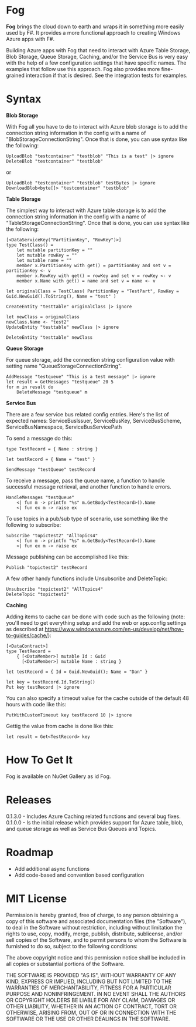 Fog
=======

**Fog** brings the cloud down to earth and wraps it in something more easily used by F#. It provides a more functional approach to creating Windows Azure apps with F#.

Building Azure apps with Fog that need to interact with Azure Table Storage, Blob Storage, Queue Storage, Caching, and/or the Service Bus is very easy 
with the help of a few configuration settings that have specific names. The examples that follow use this approach. Fog also provides more fine-grained
interaction if that is desired. See the integration tests for examples.

Syntax
=======

**Blob Storage**

With Fog all you have to do to interact with Azure blob storage is to add the connection string information in the config with a name of 
"BlobStorageConnectionString". Once that is done, you can use syntax like the following:

	UploadBlob "testcontainer" "testblob" "This is a test" |> ignore
	DeleteBlob "testcontainer" "testblob"

or

	UploadBlob "testcontainer" "testblob" testBytes |> ignore
	DownloadBlob<byte[]> "testcontainer" "testblob"

**Table Storage**

The simplest way to interact with Azure table storage is to add the connection string information in the config with a name of 
"TableStorageConnectionString". Once that is done, you can use syntax like the following:

    [<DataServiceKey("PartitionKey", "RowKey")>]
	type TestClass() = 
		let mutable partitionKey = ""
		let mutable rowKey = ""
		let mutable name = ""
		member x.PartitionKey with get() = partitionKey and set v = partitionKey <- v
		member x.RowKey with get() = rowKey and set v = rowKey <- v
		member x.Name with get() = name and set v = name <- v

    let originalClass = TestClass( PartitionKey = "TestPart", RowKey = Guid.NewGuid().ToString(), Name = "test" )
    
	CreateEntity "testtable" originalClass |> ignore
    
	let newClass = originalClass
    newClass.Name <- "test2"
    UpdateEntity "testtable" newClass |> ignore
    
	DeleteEntity "testtable" newClass

**Queue Storage**

For queue storage, add the connection string configuration value with setting name "QueueStorageConnectionString".

    AddMessage "testqueue" "This is a test message" |> ignore
    let result = GetMessages "testqueue" 20 5
    for m in result do
        DeleteMessage "testqueue" m

**Service Bus**

There are a few service bus related config entries. Here's the list of expected names: ServiceBusIssuer, ServiceBusKey, ServiceBusScheme, ServiceBusNamespace, ServiceBusServicePath

To send a message do this:

	type TestRecord = { Name : string }

	let testRecord = { Name = "test" } 

    SendMessage "testQueue" testRecord

To receive a message, pass the queue name, a function to handle successful message retrieval, and another function to handle errors.

    HandleMessages "testQueue"
        <| fun m -> printfn "%s" m.GetBody<TestRecord>().Name
        <| fun ex m -> raise ex        

To use topics in a pub/sub type of scenario, use something like the following to subscribe:

    Subscribe "topictest2" "AllTopics4"
        <| fun m -> printfn "%s" m.GetBody<TestRecord>().Name
        <| fun ex m -> raise ex        

Message publishing can be accomplished like this:
             
    Publish "topictest2" testRecord

A few other handy functions include Unsubscribe and DeleteTopic:

	Unsubscribe "topictest2" "AllTopics4"
	DeleteTopic "topictest2"

**Caching**

Adding items to cache can be done with code such as the following (note: you'll need to get everything setup and add the web or app.config settings as described at https://www.windowsazure.com/en-us/develop/net/how-to-guides/cache/):

	[<DataContract>]
	type TestRecord = 
		{ [<DataMember>] mutable Id : Guid
		  [<DataMember>] mutable Name : string }

	let testRecord = { Id = Guid.NewGuid(); Name = "Dan" }

	let key = testRecord.Id.ToString()  
	Put key testRecord |> ignore

You can also specify a timeout value for the cache outside of the default 48 hours with code like this:
   
	PutWithCustomTimeout key testRecord 10 |> ignore
   
Gettig the value from cache is done like this:

	let result = Get<TestRecord> key

How To Get It
=======

Fog is available on NuGet Gallery as id Fog.

Releases
=======
0.1.3.0 - Includes Azure Caching related functions and several bug fixes.
0.1.0.0 - Is the initial release which provides support for Azure table, blob, and queue storage as well as Service Bus Queues and Topics. 

Roadmap
=======
* Add additional async functions
* Add code-based and convention based configuration

MIT License
=======

Permission is hereby granted, free of charge, to any person obtaining
a copy of this software and associated documentation files (the
"Software"), to deal in the Software without restriction, including
without limitation the rights to use, copy, modify, merge, publish,
distribute, sublicense, and/or sell copies of the Software, and to
permit persons to whom the Software is furnished to do so, subject to
the following conditions:

The above copyright notice and this permission notice shall be
included in all copies or substantial portions of the Software.

THE SOFTWARE IS PROVIDED "AS IS", WITHOUT WARRANTY OF ANY KIND,
EXPRESS OR IMPLIED, INCLUDING BUT NOT LIMITED TO THE WARRANTIES OF
MERCHANTABILITY, FITNESS FOR A PARTICULAR PURPOSE AND
NONINFRINGEMENT. IN NO EVENT SHALL THE AUTHORS OR COPYRIGHT HOLDERS BE
LIABLE FOR ANY CLAIM, DAMAGES OR OTHER LIABILITY, WHETHER IN AN ACTION
OF CONTRACT, TORT OR OTHERWISE, ARISING FROM, OUT OF OR IN CONNECTION
WITH THE SOFTWARE OR THE USE OR OTHER DEALINGS IN THE SOFTWARE.